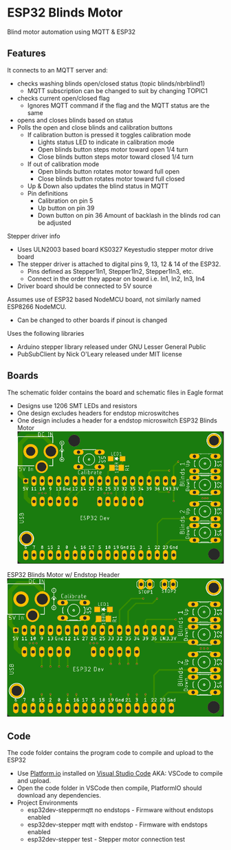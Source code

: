 # ESP32 Blinds Motor
Blind motor automation using MQTT & ESP32

## Features

  It connects to an MQTT server and:
  - checks washing blinds open/closed status (topic blinds/nbrblind1)
    - MQTT subscription can be changed to suit by changing TOPIC1
  - checks current open/closed flag
    - Ignores MQTT command if the flag and the MQTT status are the same
  - opens and closes blinds based on status
  - Polls the open and close blinds and calibration buttons
    - If calibration button is pressed it toggles calibration mode
      - Lights status LED to indicate in calibration mode
      - Open blinds button steps motor toward open 1/4 turn
      - Close blinds button steps motor toward closed 1/4 turn
    - If out of calibration mode
      - Open blinds button rotates motor toward full open
      - Close blinds button rotates motor toward full closed
    - Up & Down also updates the blind status in MQTT
    - Pin definitions
      - Calibration on pin 5
      - Up button on pin 39
      - Down button on pin 36
    Amount of backlash in the blinds rod can be adjusted

  Stepper driver info
  - Uses ULN2003 based board KS0327 Keyestudio stepper motor drive board
  - The stepper driver is attached to digital pins 9, 13, 12 & 14 of the ESP32.
    - Pins defined as Stepper1In1, Stepper1In2, Stepper1In3, etc.
    - Connect in the order they appear on board i.e. In1, In2, In3, In4
  - Driver board should be connected to 5V source

  Assumes use of ESP32 based NodeMCU board, not similarly named ESP8266 NodeMCU.
  - Can be changed to other boards if pinout is changed

  Uses the following libraries
  - Arduino stepper library released under GNU Lesser General Public
  - PubSubClient by Nick O'Leary released under MIT license

## Boards
The schematic folder contains the board and schematic files in Eagle format
- Designs use 1206 SMT LEDs and resistors
- One design excludes headers for endstop microswitches
- One design includes a header for a endstop microswitch
ESP32 Blinds Motor
![ESP32 Blinds Motor Board without Endstops](/assets/images/BlindsMotorBoard.png)

ESP32 Blinds Motor w/ Endstop Header
![ESP32 Blinds Motor Board with Endstops](/assets/images/BlindsMotorBoardEndstops.png)

## Code
The code folder contains the program code to compile and upload to the ESP32
- Use [Platform.io](https://docs.platformio.org/en/latest/integration/ide/vscode.html) installed on [Visual Studio Code](https://code.visualstudio.com/) AKA: VSCode to compile and upload.
- Open the code folder in VSCode then compile, PlatformIO should download any dependencies.
- Project Environments
  - esp32dev-steppermqtt no endstops - Firmware without endstops enabled
  - esp32dev-stepper mqtt with endstop - Firmware with endstops enabled
  - esp32dev-stepper test - Stepper motor connection test